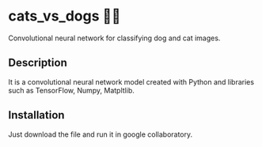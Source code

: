 # cats_vs_dogs 🐶😺
Convolutional neural network for classifying dog and cat images.
 
## Description
It is a convolutional neural network model created with Python and libraries such as TensorFlow, Numpy, Matpltlib.  

## Installation
Just download the file and run it in google collaboratory.


 
